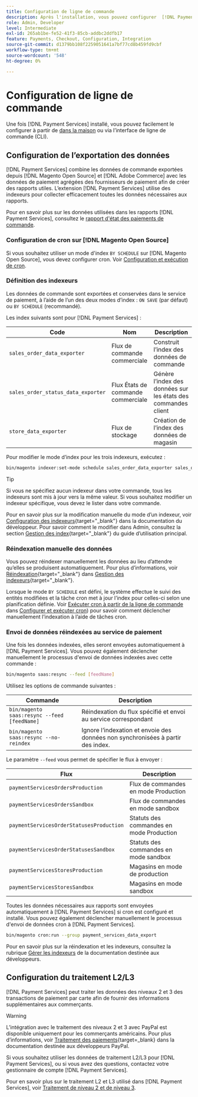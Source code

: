 ```yaml
---
title: Configuration de ligne de commande
description: Après l'installation, vous pouvez configurer  [!DNL Payment Services] à l'aide de l'interface de ligne de commande (CLI).
role: Admin, Developer
level: Intermediate
exl-id: 265ab1be-fe52-41f3-85cb-addbc2ddfb17
feature: Payments, Checkout, Configuration, Integration
source-git-commit: d1379bb108f2259051641a7bf77cd8b459fd9cbf
workflow-type: tm+mt
source-wordcount: '548'
ht-degree: 0%

---
```


# Configuration de ligne de commande

Une fois [!DNL Payment Services] installé, vous pouvez facilement le configurer à partir de [dans la maison](payments-home.md) ou via l’interface de ligne de commande (CLI).

## Configuration de l’exportation des données

[!DNL Payment Services] combine les données de commande exportées depuis [!DNL Magento Open Source] et [!DNL Adobe Commerce] avec les données de paiement agrégées des fournisseurs de paiement afin de créer des rapports utiles. L’extension [!DNL Payment Services] utilise des indexeurs pour collecter efficacement toutes les données nécessaires aux rapports.

Pour en savoir plus sur les données utilisées dans les rapports [!DNL Payment Services], consultez le [rapport d&#39;état des paiements de commande](order-payment-status.md#data-used-in-the-report).

### Configuration de cron sur [!DNL Magento Open Source]

Si vous souhaitez utiliser un mode d&#39;index `BY SCHEDULE` sur [!DNL Magento Open Source], vous devez configurer cron. Voir [Configuration et exécution de cron](https://devdocs.magento.com/guides/v2.4/config-guide/cli/config-cli-subcommands-cron.html).

### Définition des indexeurs

Les données de commande sont exportées et conservées dans le service de paiement, à l’aide de l’un des deux modes d’index : `ON SAVE` (par défaut) ou `BY SCHEDULE` (recommandé).

Les index suivants sont pour [!DNL Payment Services] :

| Code | Nom | Description |
|    ---    |  ---  |  ---  |
| `sales_order_data_exporter` | Flux de commande commerciale | Construit l’index des données de commande |
| `sales_order_status_data_exporter` | Flux États de commande commerciale | Génère l’index des données sur les états des commandes client |
| `store_data_exporter` | Flux de stockage | Création de l’index des données de magasin |

Pour modifier le mode d’index pour les trois indexeurs, exécutez :

```bash
bin/magento indexer:set-mode schedule sales_order_data_exporter sales_order_status_data_exporter store_data_exporter
```

>[!TIP]
>
>Si vous ne spécifiez aucun indexeur dans votre commande, tous les indexeurs sont mis à jour vers la même valeur. Si vous souhaitez modifier un indexeur spécifique, vous devez le lister dans votre commande.

Pour en savoir plus sur la modification manuelle du mode d’un indexeur, voir [Configuration des indexeurs](https://devdocs.magento.com/guides/v2.4/config-guide/cli/config-cli-subcommands-index.html#configure-indexers){target="_blank"} dans la documentation du développeur. Pour savoir comment le modifier dans Admin, consultez la section [Gestion des index](https://docs.magento.com/user-guide/system/index-management.html#change-the-index-mode){target="_blank"} du guide d’utilisation principal.

### Réindexation manuelle des données

Vous pouvez réindexer manuellement les données au lieu d’attendre qu’elles se produisent automatiquement. Pour plus d’informations, voir [Réindexation](https://devdocs.magento.com/guides/v2.4/config-guide/cli/config-cli-subcommands-index.html#reindex){target="_blank"} dans [Gestion des indexeurs](https://devdocs.magento.com/guides/v2.4/config-guide/cli/config-cli-subcommands-index.html){target="_blank"}.

Lorsque le mode `BY SCHEDULE` est défini, le système effectue le suivi des entités modifiées et la tâche cron met à jour l’index pour celles-ci selon une planification définie. Voir [Exécuter cron à partir de la ligne de commande](https://devdocs.magento.com/guides/v2.4/config-guide/cli/config-cli-subcommands-cron.html#config-cli-cron-group-run) dans [Configurer et exécuter cron](https://devdocs.magento.com/guides/v2.4/config-guide/cli/config-cli-subcommands-cron.html)) pour savoir comment déclencher manuellement l’indexation à l’aide de tâches cron.

### Envoi de données réindexées au service de paiement

Une fois les données indexées, elles seront envoyées automatiquement à [!DNL Payment Services]. Vous pouvez également déclencher manuellement le processus d&#39;envoi de données indexées avec cette commande :

```bash
bin/magento saas:resync --feed [feedName]
```

Utilisez les options de commande suivantes :

| Commande | Description |
|  ---  |  ---  |
| `bin/magento saas:resync --feed [feedName]` | Réindexation du flux spécifié et envoi au service correspondant |
| `bin/magento saas:resync --no-reindex` | Ignore l’indexation et envoie des données non synchronisées à partir des index. |

Le paramètre `--feed` vous permet de spécifier le flux à envoyer :

| Flux | Description |
|  ---  |  ---  |
| `paymentServicesOrdersProduction` | Flux de commandes en mode Production |
| `paymentServicesOrdersSandbox` | Flux de commandes en mode sandbox |
| `paymentServicesOrderStatusesProduction` | Statuts des commandes en mode Production |
| `paymentServicesOrderStatusesSandbox` | Statuts des commandes en mode sandbox |
| `paymentServicesStoresProduction` | Magasins en mode de production |
| `paymentServicesStoresSandbox` | Magasins en mode sandbox |

Toutes les données nécessaires aux rapports sont envoyées automatiquement à [!DNL Payment Services] si cron est configuré et installé. Vous pouvez également déclencher manuellement le processus d&#39;envoi de données cron à [!DNL Payment Services].

```bash
bin/magento cron:run --group payment_services_data_export
```

Pour en savoir plus sur la réindexation et les indexeurs, consultez la rubrique [Gérer les indexeurs](https://devdocs.magento.com/guides/v2.4/config-guide/cli/config-cli-subcommands-index.html) de la documentation destinée aux développeurs.

## Configuration du traitement L2/L3

[!DNL Payment Services] peut traiter les données des niveaux 2 et 3 des transactions de paiement par carte afin de fournir des informations supplémentaires aux commerçants.

>[!WARNING]
>
> L’intégration avec le traitement des niveaux 2 et 3 avec PayPal est disponible uniquement pour les commerçants américains. Pour plus d’informations, voir [Traitement des paiements](https://developer.paypal.com/docs/checkout/advanced/processing/){target=_blank} dans la documentation destinée aux développeurs PayPal.

Si vous souhaitez utiliser les données de traitement L2/L3 pour [!DNL Payment Services], ou si vous avez des questions, contactez votre gestionnaire de compte [!DNL Payment Services].

Pour en savoir plus sur le traitement L2 et L3 utilisé dans [!DNL Payment Services], voir [Traitement de niveau 2 et de niveau 3](levels-card-payment-transactions.md).
